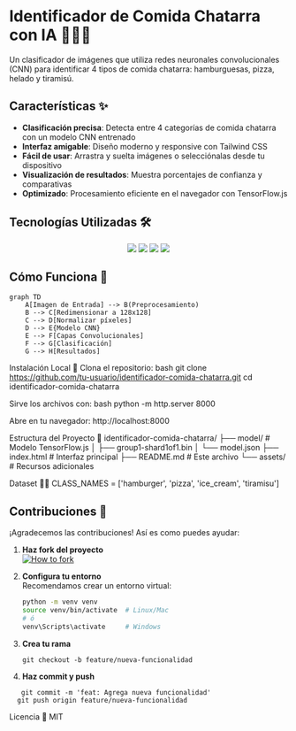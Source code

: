 # Identificador de Comida Chatarra con IA 🍔🍕🍦

Un clasificador de imágenes que utiliza redes neuronales convolucionales (CNN) para identificar 4 tipos de comida chatarra: hamburguesas, pizza, helado y tiramisú.

## Características ✨

- **Clasificación precisa**: Detecta entre 4 categorías de comida chatarra con un modelo CNN entrenado
- **Interfaz amigable**: Diseño moderno y responsive con Tailwind CSS
- **Fácil de usar**: Arrastra y suelta imágenes o selecciónalas desde tu dispositivo
- **Visualización de resultados**: Muestra porcentajes de confianza y comparativas
- **Optimizado**: Procesamiento eficiente en el navegador con TensorFlow.js

## Tecnologías Utilizadas 🛠️

<p align="center">
  <img src="https://img.shields.io/badge/TensorFlow.js-FF6F00?style=for-the-badge&logo=tensorflow&logoColor=white">
  <img src="https://img.shields.io/badge/Keras-D00000?style=for-the-badge&logo=keras&logoColor=white">
  <img src="https://img.shields.io/badge/Tailwind_CSS-38B2AC?style=for-the-badge&logo=tailwind-css&logoColor=white">
  <img src="https://img.shields.io/badge/HTML5-E34F26?style=for-the-badge&logo=html5&logoColor=white">
</p>

## Cómo Funciona 🤖
```mermaid
graph TD
    A[Imagen de Entrada] --> B(Preprocesamiento)
    B --> C[Redimensionar a 128x128]
    C --> D[Normalizar píxeles]
    D --> E{Modelo CNN}
    E --> F[Capas Convolucionales]
    F --> G[Clasificación]
    G --> H[Resultados]
```
Instalación Local 🚀
Clona el repositorio:
bash
git clone https://github.com/tu-usuario/identificador-comida-chatarra.git
cd identificador-comida-chatarra

Sirve los archivos con:
bash
python -m http.server 8000

Abre en tu navegador:
http://localhost:8000

Estructura del Proyecto 📂
identificador-comida-chatarra/
├── model/                  # Modelo TensorFlow.js
│   ├── group1-shard1of1.bin
│   └── model.json
├── index.html              # Interfaz principal
├── README.md               # Este archivo
└── assets/                 # Recursos adicionales

Dataset 🏋️‍♂️
CLASS_NAMES = ['hamburger', 'pizza', 'ice_cream', 'tiramisu']

## Contribuciones 🤝

¡Agradecemos las contribuciones! Así es como puedes ayudar:

1. **Haz fork del proyecto**  
   [![How to fork](https://img.shields.io/badge/Guía-Forking-blue?style=flat)](https://guides.github.com/activities/forking/)

2. **Configura tu entorno**  
   Recomendamos crear un entorno virtual:
   ```bash
   python -m venv venv
   source venv/bin/activate  # Linux/Mac
   # ó
   venv\Scripts\activate     # Windows
    ```
3. **Crea tu rama**  
    ```
    git checkout -b feature/nueva-funcionalidad
   ```
4. **Haz commit y push**
```
   git commit -m 'feat: Agrega nueva funcionalidad'
  git push origin feature/nueva-funcionalidad
```
Licencia 📜 MIT
